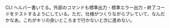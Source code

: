 CLI ヘルパー書いてる。外部のコマンドも標準出力・標準エラー出力・終了コードをテストするようにしている。ただ、仕様がつくりながらブレていて、なんだかなあ。これがキリの良いところまで行かないと次に進めない。

